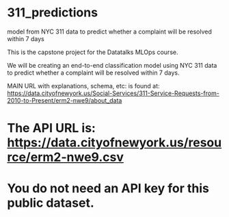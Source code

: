 # 311_predictions
model from NYC 311 data to predict whether a complaint will be resolved within 7 days


This is the capstone project for the Datatalks MLOps course.

We will be creating an end-to-end classification model using NYC 311 data to predict whether a complaint will be resolved within 7 days.

MAIN URL with explanations, schema, etc: is found at: https://data.cityofnewyork.us/Social-Services/311-Service-Requests-from-2010-to-Present/erm2-nwe9/about_data

# The API URL is: https://data.cityofnewyork.us/resource/erm2-nwe9.csv
# You do not need an API key for this public dataset.
